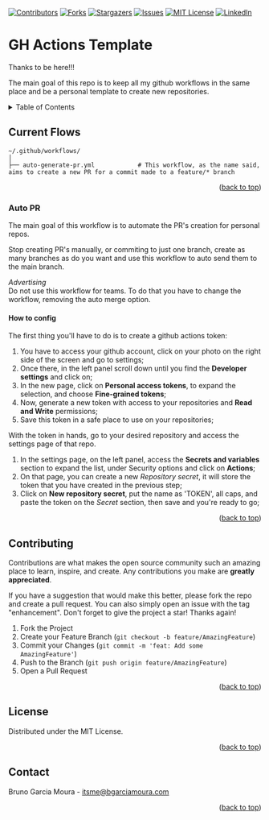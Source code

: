 <a name="readme-top"></a>

[![Contributors][contributors-shield]][contributors-url]
[![Forks][forks-shield]][forks-url]
[![Stargazers][stars-shield]][stars-url]
[![Issues][issues-shield]][issues-url]
[![MIT License][license-shield]][license-url]
[![LinkedIn][linkedin-shield]][linkedin-url]


# GH Actions Template

Thanks to be here!!!


The main goal of this repo is to keep all my github workflows in the same place and be a personal template to create new repositories.


<details>
  <summary>Table of Contents</summary>
  <ol>
    <li>
      <a href="#current-flows">Current Flows</a>
      <ul>
        <a href="#auto-pr">Auto PR</a>
        <ul>
            <a href="#how-to-config">How to config</a>
        </ul>
      </ul>
    </li>
    <li><a href="#contributing">Contributing</a></li>
    <li><a href="#license">License</a></li>
    <li><a href="#contact">Contact</a></li>
    <li><a href="#acknowledgments">Acknowledgments</a></li>
  </ol>
</details>



## Current Flows

```
~/.github/workflows/
│
├── auto-generate-pr.yml            # This workflow, as the name said, aims to create a new PR for a commit made to a feature/* branch
```

<p align="right">(<a href="#readme-top">back to top</a>)</p>

### Auto PR

The main goal of this workflow is to automate the PR's creation for personal repos. 

Stop creating PR's manually, or commiting to just one branch, create as many branches as do you want and use this workflow to auto send them to the main branch.

*Advertising*<br>
Do not use this workflow for teams.
To do that you have to change the workflow, removing the auto merge option.

#### How to config

The first thing you'll have to do is to create a github actions token:

1. You have to access your github account, click on your photo on the right side of the screen and go to settings;
2. Once there, in the left panel scroll down until you find the **Developer settings** and click on;
3. In the new page, click on **Personal access tokens**, to expand the selection, and choose **Fine-grained tokens**;
4. Now, generate a new token with access to your repositories and **Read and Write** permissions;
5. Save this token in a safe place to use on your repositories;

With the token in hands, go to your desired repository and access the settings page of that repo.

1. In the settings page, on the left panel, access the **Secrets and variables** section to expand the list, under Security options and click on **Actions**;
2. On that page, you can create a new *Repository secret*, it will store the token that you have created in the previous step;
3. Click on **New repository secret**, put the name as 'TOKEN', all caps, and paste the token on the *Secret* section, then save and you're ready to go;


<p align="right">(<a href="#readme-top">back to top</a>)</p>


## Contributing

Contributions are what makes the open source community such an amazing place to learn, inspire, and create. Any contributions you make are **greatly appreciated**.

If you have a suggestion that would make this better, please fork the repo and create a pull request. You can also simply open an issue with the tag "enhancement".
Don't forget to give the project a star! Thanks again!

1. Fork the Project
2. Create your Feature Branch (`git checkout -b feature/AmazingFeature`)
3. Commit your Changes (`git commit -m 'feat: Add some AmazingFeature'`)
4. Push to the Branch (`git push origin feature/AmazingFeature`)
5. Open a Pull Request

<p align="right">(<a href="#readme-top">back to top</a>)</p>



<!-- LICENSE -->
## License

Distributed under the MIT License.

<p align="right">(<a href="#readme-top">back to top</a>)</p>



<!-- CONTACT -->
## Contact

Bruno Garcia Moura - itsme@bgarciamoura.com


<p align="right">(<a href="#readme-top">back to top</a>)</p>



[contributors-shield]: https://img.shields.io/github/contributors/bgarciamoura/gh-actions-template.svg?style=for-the-badge
[contributors-url]: https://github.com/bgarciamoura/gh-actions-template/graphs/contributors
[forks-shield]: https://img.shields.io/github/forks/bgarciamoura/gh-actions-template.svg?style=for-the-badge
[forks-url]: https://github.com/bgarciamoura/gh-actions-template/network/members
[stars-shield]: https://img.shields.io/github/stars/bgarciamoura/gh-actions-template.svg?style=for-the-badge
[stars-url]: https://github.com/bgarciamoura/gh-actions-template/stargazers
[issues-shield]: https://img.shields.io/github/issues/bgarciamoura/gh-actions-template.svg?style=for-the-badge
[issues-url]: https://github.com/bgarciamoura/gh-actions-template/issues
[license-shield]: https://img.shields.io/github/license/bgarciamoura/gh-actions-template.svg?style=for-the-badge
[license-url]: https://github.com/bgarciamoura/gh-actions-template/blob/master/LICENSE.txt
[linkedin-shield]: https://img.shields.io/badge/-LinkedIn-black.svg?style=for-the-badge&logo=linkedin&colorB=555
[linkedin-url]: https://linkedin.com/in/bgarciamoura
